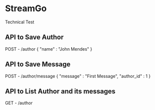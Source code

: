# StreamGo
Technical Test


## API to Save Author
POST - /author
{
    "name" : "John Mendes"
}

## API to Save Message 
POST - /author/message
{
    "message" : "First Message",
    "author_id" : 1
}

## API to List Author and its messages
GET - /author
